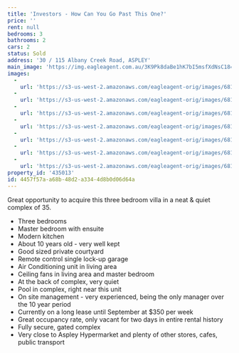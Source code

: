 ```yaml
---
title: 'Investors - How Can You Go Past This One?'
price: ''
rent: null
bedrooms: 3
bathrooms: 2
cars: 2
status: Sold
address: '30 / 115 Albany Creek Road, ASPLEY'
main_image: 'https://img.eagleagent.com.au/3K9Pk8daBe1hK7bI5msfXdNsC18=/1280x854/smart/https://s3-us-west-2.amazonaws.com/eagleagent-orig/images/6819775/106442160-image-M.jpg'
images:
  -
    url: 'https://s3-us-west-2.amazonaws.com/eagleagent-orig/images/6819781/106442160-image-F.jpg'
  -
    url: 'https://s3-us-west-2.amazonaws.com/eagleagent-orig/images/6819780/106442160-image-E.jpg'
  -
    url: 'https://s3-us-west-2.amazonaws.com/eagleagent-orig/images/6819779/106442160-image-D.jpg'
  -
    url: 'https://s3-us-west-2.amazonaws.com/eagleagent-orig/images/6819778/106442160-image-C.jpg'
  -
    url: 'https://s3-us-west-2.amazonaws.com/eagleagent-orig/images/6819777/106442160-image-B.jpg'
  -
    url: 'https://s3-us-west-2.amazonaws.com/eagleagent-orig/images/6819776/106442160-image-A.jpg'
  -
    url: 'https://s3-us-west-2.amazonaws.com/eagleagent-orig/images/6819775/106442160-image-M.jpg'
property_id: '435013'
id: 4457f57a-a68b-48d2-a334-4d8b0d06d64a
---
```

Great opportunity to acquire this three bedroom villa in a neat & quiet complex of 35.

*  Three bedrooms
*  Master bedroom with ensuite
*  Modern kitchen
*  About 10 years old - very well kept
*  Good sized private courtyard
*  Remote control single lock-up garage
*  Air Conditioning unit in living area
*  Ceiling fans in living area and master bedroom
*  At the back of complex, very quiet
*  Pool in complex, right near this unit
*  On site management  - very experienced, being the only manager over the 10 year period
*  Currently on a long lease until September at $350 per week
*  Great occupancy rate, only vacant for two days in entire rental history
*  Fully secure, gated complex
*  Very close to Aspley Hypermarket and plenty of other stores, cafes, public transport